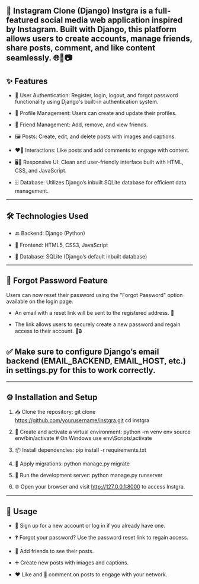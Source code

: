 📸 Instagram Clone (Django)
Instgra is a full-featured social media web application inspired by Instagram. Built with Django, this platform allows users to create accounts, manage friends, share posts, comment, and like content seamlessly. 🌐💬📷
---

## ✨ Features

- 🔐 User Authentication: Register, login, logout, and forgot password functionality using Django's built-in authentication system.

- 👤 Profile Management: Users can create and update their profiles.

- 🤝 Friend Management: Add, remove, and view friends.

- 🖼️ Posts: Create, edit, and delete posts with images and captions.

- ❤️💬 Interactions: Like posts and add comments to engage with content.

- 🖥️📱 Responsive UI: Clean and user-friendly interface built with HTML, CSS, and JavaScript.

- 🗄️ Database: Utilizes Django’s inbuilt SQLite database for efficient data management.

---

## 🛠️ Technologies Used

- 🔙 Backend: Django (Python)

- 🎨 Frontend: HTML5, CSS3, JavaScript

- 🧩 Database: SQLite (Django’s default inbuilt database)

---

## 🔐 Forgot Password Feature

Users can now reset their password using the "Forgot Password" option available on the login page.

- An email with a reset link will be sent to the registered address. 📧

- The link allows users to securely create a new password and regain access to their account. 🔁🔒

## ✅ Make sure to configure Django’s email backend (EMAIL_BACKEND, EMAIL_HOST, etc.) in settings.py for this to work correctly.

---

## ⚙️ Installation and Setup

1. 📥 Clone the repository:
git clone https://github.com/yourusername/instgra.git
cd instgra

2. 🐍 Create and activate a virtual environment:
python -m venv env
source env/bin/activate  # On Windows use env\Scripts\activate

3. 📦 Install dependencies:
pip install -r requirements.txt

4. 🔄 Apply migrations:
python manage.py migrate

5. 🚀 Run the development server:
python manage.py runserver

6. 🌐 Open your browser and visit http://127.0.0.1:8000 to access Instgra.

---

## 📲 Usage

- 📝 Sign up for a new account or log in if you already have one.

- ❓ Forgot your password? Use the password reset link to regain access.

- 👥 Add friends to see their posts.

- ➕ Create new posts with images and captions.

- ❤️ Like and 💬 comment on posts to engage with your network.
